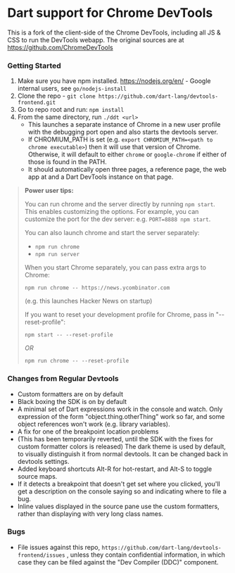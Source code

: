 # Dart support for Chrome DevTools

This is a fork of the client-side of the Chrome DevTools, including all JS & CSS to run the DevTools webapp. The original sources are at https://github.com/ChromeDevTools

### Getting Started

1. Make sure you have npm installed. https://nodejs.org/en/ - Google internal
   users, see `go/nodejs-install`
2. Clone the repo - `git clone https://github.com/dart-lang/devtools-frontend.git`
3. Go to repo root and run: `npm install`
4. From the same directory, run `./ddt <url>`
    - This launches a separate instance of Chrome in a new user profile with the
      debugging port open and also starts the devtools server.
    - If CHROMIUM_PATH is set (e.g. `export CHROMIUM_PATH=<path to chrome
      executable>`) then it will use that version of Chrome. Otherwise, it will
      default to either `chrome` or `google-chrome` if either of those is found
      in the PATH.
    - It should automatically open three pages, a reference page, the web app at
      <url> and a Dart DevTools instance on that page.

> **Power user tips:**
>
> You can run chrome and the server directly by running `npm start`. This
> enables customizing the options. For example, you can customize the port for
> the dev server: e.g. `PORT=8888 npm start`.
>
> You can also launch chrome and start the server separately:
> - `npm run chrome`
> - `npm run server`
>
> When you start Chrome separately, you can pass extra args to Chrome:
> ```
> npm run chrome -- https://news.ycombinator.com
> ```
> (e.g. this launches Hacker News on startup)
>
> If you want to reset your development profile for Chrome, pass in "--reset-profile":
> ```
> npm start -- --reset-profile
> ```
> *OR*
> ```
> npm run chrome -- --reset-profile
> ```

### Changes from Regular Devtools

  - Custom formatters are on by default
  - Black boxing the SDK is on by default
  - A minimal set of Dart expressions work in the console and watch. Only
    expression of the form "object.thing.otherThing" work so far, and some
    object references won't work (e.g. library variables).
  - A fix for one of the breakpoint location problems
  - (This has been temporarily reverted, until the SDK with the fixes for custom formatter colors is released) 
    The dark theme is used by default, to visually distinguish it from normal
    devtools. It can be changed back in devtools settings.
  - Added keyboard shortcuts Alt-R for hot-restart, and Alt-S to toggle source maps.
  - If it detects a breakpoint that doesn't get set where you clicked, you'll get a description on the 
    console saying so and indicating where to file a bug.
  - Inline values displayed in the source pane use the custom formatters, rather than displaying 
    with very long class names.

### Bugs

  - File issues against this repo, `https://github.com/dart-lang/devtools-frontend/issues` , unless they contain confidential information, in which case they can be filed against the "Dev Compiler (DDC)" component.
